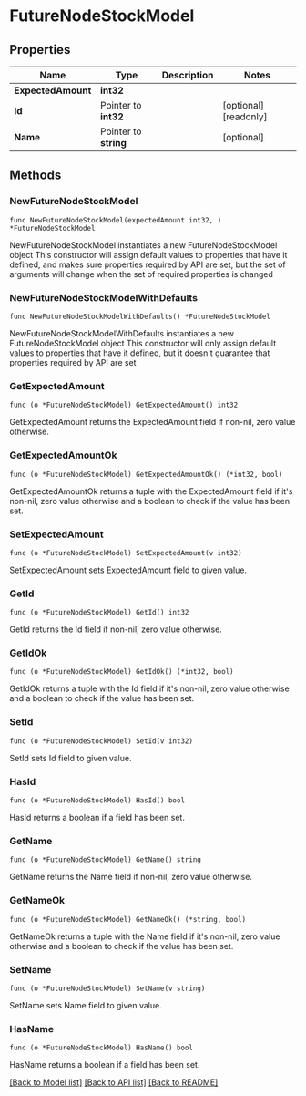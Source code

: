 # FutureNodeStockModel

## Properties

Name | Type | Description | Notes
------------ | ------------- | ------------- | -------------
**ExpectedAmount** | **int32** |  | 
**Id** | Pointer to **int32** |  | [optional] [readonly] 
**Name** | Pointer to **string** |  | [optional] 

## Methods

### NewFutureNodeStockModel

`func NewFutureNodeStockModel(expectedAmount int32, ) *FutureNodeStockModel`

NewFutureNodeStockModel instantiates a new FutureNodeStockModel object
This constructor will assign default values to properties that have it defined,
and makes sure properties required by API are set, but the set of arguments
will change when the set of required properties is changed

### NewFutureNodeStockModelWithDefaults

`func NewFutureNodeStockModelWithDefaults() *FutureNodeStockModel`

NewFutureNodeStockModelWithDefaults instantiates a new FutureNodeStockModel object
This constructor will only assign default values to properties that have it defined,
but it doesn't guarantee that properties required by API are set

### GetExpectedAmount

`func (o *FutureNodeStockModel) GetExpectedAmount() int32`

GetExpectedAmount returns the ExpectedAmount field if non-nil, zero value otherwise.

### GetExpectedAmountOk

`func (o *FutureNodeStockModel) GetExpectedAmountOk() (*int32, bool)`

GetExpectedAmountOk returns a tuple with the ExpectedAmount field if it's non-nil, zero value otherwise
and a boolean to check if the value has been set.

### SetExpectedAmount

`func (o *FutureNodeStockModel) SetExpectedAmount(v int32)`

SetExpectedAmount sets ExpectedAmount field to given value.


### GetId

`func (o *FutureNodeStockModel) GetId() int32`

GetId returns the Id field if non-nil, zero value otherwise.

### GetIdOk

`func (o *FutureNodeStockModel) GetIdOk() (*int32, bool)`

GetIdOk returns a tuple with the Id field if it's non-nil, zero value otherwise
and a boolean to check if the value has been set.

### SetId

`func (o *FutureNodeStockModel) SetId(v int32)`

SetId sets Id field to given value.

### HasId

`func (o *FutureNodeStockModel) HasId() bool`

HasId returns a boolean if a field has been set.

### GetName

`func (o *FutureNodeStockModel) GetName() string`

GetName returns the Name field if non-nil, zero value otherwise.

### GetNameOk

`func (o *FutureNodeStockModel) GetNameOk() (*string, bool)`

GetNameOk returns a tuple with the Name field if it's non-nil, zero value otherwise
and a boolean to check if the value has been set.

### SetName

`func (o *FutureNodeStockModel) SetName(v string)`

SetName sets Name field to given value.

### HasName

`func (o *FutureNodeStockModel) HasName() bool`

HasName returns a boolean if a field has been set.


[[Back to Model list]](../README.md#documentation-for-models) [[Back to API list]](../README.md#documentation-for-api-endpoints) [[Back to README]](../README.md)


